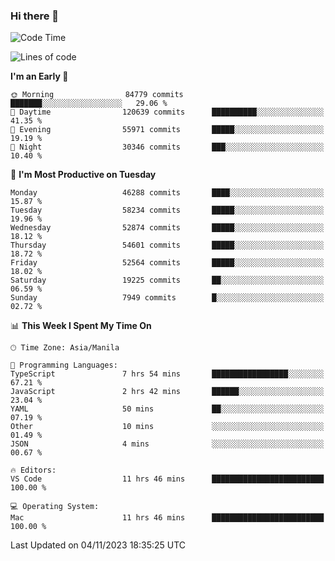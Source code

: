 ### Hi there 👋

<!--START_SECTION:waka-->
![Code Time](http://img.shields.io/badge/Code%20Time-4%2C487%20hrs%207%20mins-blue)

![Lines of code](https://img.shields.io/badge/From%20Hello%20World%20I%27ve%20Written-111.4%20million%20lines%20of%20code-blue)

**I'm an Early 🐤** 

```text
🌞 Morning                84779 commits       ███████░░░░░░░░░░░░░░░░░░   29.06 % 
🌆 Daytime                120639 commits      ██████████░░░░░░░░░░░░░░░   41.35 % 
🌃 Evening                55971 commits       █████░░░░░░░░░░░░░░░░░░░░   19.19 % 
🌙 Night                  30346 commits       ███░░░░░░░░░░░░░░░░░░░░░░   10.40 % 
```
📅 **I'm Most Productive on Tuesday** 

```text
Monday                   46288 commits       ████░░░░░░░░░░░░░░░░░░░░░   15.87 % 
Tuesday                  58234 commits       █████░░░░░░░░░░░░░░░░░░░░   19.96 % 
Wednesday                52874 commits       █████░░░░░░░░░░░░░░░░░░░░   18.12 % 
Thursday                 54601 commits       █████░░░░░░░░░░░░░░░░░░░░   18.72 % 
Friday                   52564 commits       █████░░░░░░░░░░░░░░░░░░░░   18.02 % 
Saturday                 19225 commits       ██░░░░░░░░░░░░░░░░░░░░░░░   06.59 % 
Sunday                   7949 commits        █░░░░░░░░░░░░░░░░░░░░░░░░   02.72 % 
```


📊 **This Week I Spent My Time On** 

```text
🕑︎ Time Zone: Asia/Manila

💬 Programming Languages: 
TypeScript               7 hrs 54 mins       █████████████████░░░░░░░░   67.21 % 
JavaScript               2 hrs 42 mins       ██████░░░░░░░░░░░░░░░░░░░   23.04 % 
YAML                     50 mins             ██░░░░░░░░░░░░░░░░░░░░░░░   07.19 % 
Other                    10 mins             ░░░░░░░░░░░░░░░░░░░░░░░░░   01.49 % 
JSON                     4 mins              ░░░░░░░░░░░░░░░░░░░░░░░░░   00.67 % 

🔥 Editors: 
VS Code                  11 hrs 46 mins      █████████████████████████   100.00 % 

💻 Operating System: 
Mac                      11 hrs 46 mins      █████████████████████████   100.00 % 
```


 Last Updated on 04/11/2023 18:35:25 UTC
<!--END_SECTION:waka-->


<!--
**rad182/rad182** is a ✨ _special_ ✨ repository because its `README.md` (this file) appears on your GitHub profile.

Here are some ideas to get you started:

- 🔭 I’m currently working on ...
- 🌱 I’m currently learning ...
- 👯 I’m looking to collaborate on ...
- 🤔 I’m looking for help with ...
- 💬 Ask me about ...
- 📫 How to reach me: ...
- 😄 Pronouns: ...
- ⚡ Fun fact: ...
-->
